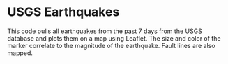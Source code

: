 # USGS Earthquakes

This code pulls all earthquakes from the past 7 days from the USGS database and plots them on a map using Leaflet.  The size and color of the marker correlate to the magnitude of the earthquake.  Fault lines are also mapped. 